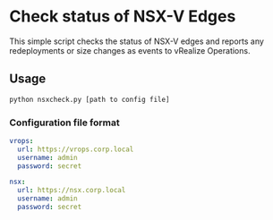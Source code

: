 # Check status of NSX-V Edges

This simple script checks the status of NSX-V edges and reports any redeployments or size changes as events to vRealize Operations.

## Usage
```bash
python nsxcheck.py [path to config file]
```

### Configuration file format
```yaml
vrops:
  url: https://vrops.corp.local
  username: admin
  password: secret

nsx:
  url: https://nsx.corp.local
  username: admin
  password: secret
```
